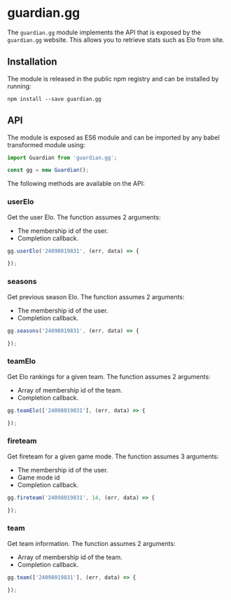 # guardian.gg

The `guardian.gg` module implements the API that is exposed by the `guardian.gg`
website. This allows you to retrieve stats such as Elo from site.

## Installation

The module is released in the public npm registry and can be installed by
running:

```
npm install --save guardian.gg
```

## API

The module is exposed as ES6 module and can be imported by any babel transformed
module using:

```js
import Guardian from 'guardian.gg';

const gg = new Guardian();
```

The following methods are available on the API:

### userElo

Get the user Elo. The function assumes 2 arguments:

- The membership id of the user.
- Completion callback.

```js
gg.userElo('24098019831', (err, data) => {

});
```

### seasons

Get previous season Elo. The function assumes 2 arguments:

- The membership id of the user.
- Completion callback.

```js
gg.seasons('24098019831', (err, data) => {

});
```

### teamElo

Get Elo rankings for a given team. The function assumes 2 arguments:

- Array of membership id of the team.
- Completion callback.

```js
gg.teamElo(['24098019831'], (err, data) => {

});
```

### fireteam 

Get fireteam for a given game mode. The function assumes 3 arguments:

- The membership id of the user.
- Game mode id
- Completion callback.

```js
gg.fireteam('24098019831', 14, (err, data) => {

});
```

### team

Get team information. The function assumes 2 arguments:

- Array of membership id of the team.
- Completion callback.

```js
gg.team(['24098019831'], (err, data) => {

});
```
